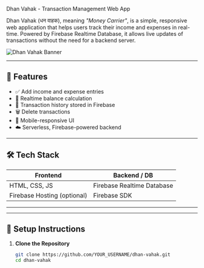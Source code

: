  Dhan Vahak - Transaction Management Web App

Dhan Vahak (धन वाहक), meaning *"Money Carrier"*, is a simple, responsive web application that helps users track their income and expenses in real-time. Powered by Firebase Realtime Database, it allows live updates of transactions without the need for a backend server.

![Dhan Vahak Banner](https://via.placeholder.com/1000x300.png?text=Dhan+Vahak+Web+App) <!-- Optional: Replace with your app's banner image -->

---

## 🚀 Features

- ✅ Add income and expense entries
- 🔄 Realtime balance calculation
- 📂 Transaction history stored in Firebase
- 🗑 Delete transactions
- 📱 Mobile-responsive UI
- ☁️ Serverless, Firebase-powered backend

---

## 🛠 Tech Stack

| Frontend         | Backend / DB             |
|------------------|--------------------------|
| HTML, CSS, JS    | Firebase Realtime Database |
| Firebase Hosting (optional) | Firebase SDK       |

---


---

## 🔧 Setup Instructions

1. **Clone the Repository**
   ```bash
   git clone https://github.com/YOUR_USERNAME/dhan-vahak.git
   cd dhan-vahak

